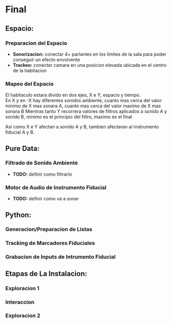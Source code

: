 # Final

## Espacio:
### Preparacion del Espacio
- **Sonorizacion:** conectar 4+ parlantes en los limites de la sala para poder conseguir un efecto envolvente
- **Trackeo:** conectar camara en una posicion elevada ubicada en el centro de la habitacion
### Mapeo del Espacio
El habitaculo estara divido en dos ejes, X e Y, espacio y tiempo.\
En X y en -X hay diferentes sonidos ambiente, cuanto mas cerca del valor minimo de X mas sonara A, cuanto mas cerca del valor maximo de X mas sonara B
Mientras tanto Y recorrera valores de filtros aplicados a sonido A y sonido B, minimo es el principio del filtro, maximo es el final

Asi como X e Y afectan a sonido A y B, tambien afectaran al instrumento fiducial A y B.
## Pure Data:
### Filtrado de Sonido Ambiente
- **TODO:** definir como filtrarlo
### Motor de Audio de Instrumento Fiducial
- **TODO:** definir como va a sonar

## Python:
### Generacion/Preparacion de Listas
### Tracking de Marcadores Fiduciales
### Grabacion de Inputs de Intrumento Fiducial

## Etapas de La Instalacion:
### Exploracion 1
### Interaccion
### Exploracion 2
